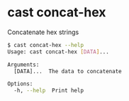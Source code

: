 # cast concat-hex

Concatenate hex strings

```bash
$ cast concat-hex --help
Usage: cast concat-hex [DATA]...

Arguments:
  [DATA]...  The data to concatenate

Options:
  -h, --help  Print help
```